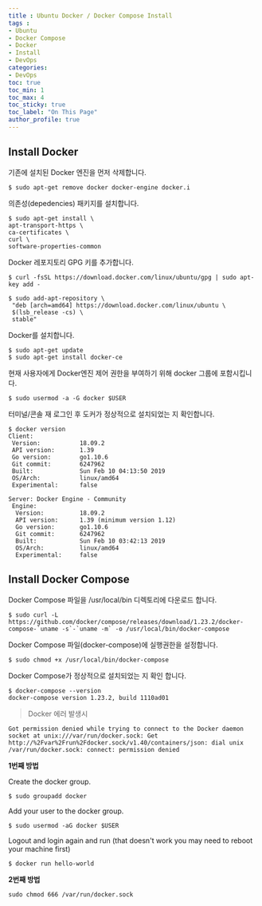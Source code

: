 ```yaml
---
title : Ubuntu Docker / Docker Compose Install
tags :
- Ubuntu
- Docker Compose
- Docker
- Install
- DevOps
categories:
- DevOps
toc: true
toc_min: 1
toc_max: 4
toc_sticky: true
toc_label: "On This Page"
author_profile: true
---
```


## Install Docker

기존에 설치된 Docker 엔진을 먼저 삭제합니다.

```
$ sudo apt-get remove docker docker-engine docker.i
```

의존성(depedencies) 패키지를 설치합니다.

```
$ sudo apt-get install \
apt-transport-https \
ca-certificates \
curl \
software-properties-common
```

Docker 레포지토리 GPG 키를 추가합니다.

```
$ curl -fsSL https://download.docker.com/linux/ubuntu/gpg | sudo apt-key add -
```

```
$ sudo add-apt-repository \
 "deb [arch=amd64] https://download.docker.com/linux/ubuntu \
 $(lsb_release -cs) \
 stable"
```
 
Docker를 설치합니다.

```
$ sudo apt-get update
$ sudo apt-get install docker-ce
```

현재 사용자에게 Docker엔진 제어 권한을 부여하기 위해 docker 그룹에 포함시킵니다.

```
$ sudo usermod -a -G docker $USER
```

터미널/콘솔 재 로그인 후 도커가 정상적으로 설치되었는 지 확인합니다.

```
$ docker version
Client:
 Version:           18.09.2
 API version:       1.39
 Go version:        go1.10.6
 Git commit:        6247962
 Built:             Sun Feb 10 04:13:50 2019
 OS/Arch:           linux/amd64
 Experimental:      false

Server: Docker Engine - Community
 Engine:
  Version:          18.09.2
  API version:      1.39 (minimum version 1.12)
  Go version:       go1.10.6
  Git commit:       6247962
  Built:            Sun Feb 10 03:42:13 2019
  OS/Arch:          linux/amd64
  Experimental:     false
```

## Install Docker Compose

Docker Compose 파일을 /usr/local/bin 디렉토리에 다운로드 합니다.

```
$ sudo curl -L https://github.com/docker/compose/releases/download/1.23.2/docker-compose-`uname -s`-`uname -m` -o /usr/local/bin/docker-compose
```

Docker Compose 파일(docker-compose)에 실행권한을 설정합니다.

```
$ sudo chmod +x /usr/local/bin/docker-compose
```

Docker Compose가 정상적으로 설치되었는 지 확인 합니다.

```
$ docker-compose --version
docker-compose version 1.23.2, build 1110ad01
```

> Docker 에러 발생시

```
Got permission denied while trying to connect to the Docker daemon socket at unix:///var/run/docker.sock: Get http://%2Fvar%2Frun%2Fdocker.sock/v1.40/containers/json: dial unix /var/run/docker.sock: connect: permission denied
```

**1번째 방법**

Create the docker group.

```
$ sudo groupadd docker
```

Add your user to the docker group.

```
$ sudo usermod -aG docker $USER
```

Logout and login again and run (that doesn't work you may need to reboot your machine first)

```
$ docker run hello-world
```

**2번째 방법**

```
sudo chmod 666 /var/run/docker.sock
```

